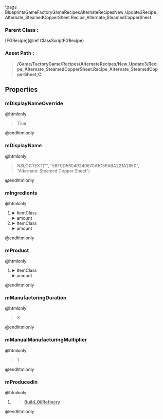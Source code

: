 \page BlueprintsGameFactoryGameRecipesAlternateRecipesNew_Update3Recipe_Alternate_SteamedCopperSheet Recipe_Alternate_SteamedCopperSheet
### Parent Class :
[FGRecipe](@ref ClassScriptFGRecipe)
### Asset Path :
<b><blockquote>/Game/FactoryGame/Recipes/AlternateRecipes/New_Update3/Recipe_Alternate_SteamedCopperSheet.Recipe_Alternate_SteamedCopperSheet_C</blockquote></b>
## Properties

### mDisplayNameOverride
@htmlonly
<blockquote>True</blockquote>
@endhtmlonly

### mDisplayName
@htmlonly
<blockquote>NSLOCTEXT("", "5BF0D56049240670A1C59ABA221A2850", "Alternate: Steamed Copper Sheet")</blockquote>
@endhtmlonly

### mIngredients
@htmlonly
<ol>
<li>
<details>
 <summary>ItemClass</summary>
<b><a href="_blueprints_game_factory_game_resource_parts_copper_ingot_desc__copper_ingot.html"><blockquote>Desc_CopperIngot</blockquote></a></b>
</details>
<details>
 <summary>amount</summary>
<blockquote>3</blockquote>
</details>
</li>
<li>
<details>
 <summary>ItemClass</summary>
<b><a href="_blueprints_game_factory_game_resource_raw_resources_water_desc__water.html"><blockquote>Desc_Water</blockquote></a></b>
</details>
<details>
 <summary>amount</summary>
<blockquote>3000</blockquote>
</details>
</li>
</ol>
@endhtmlonly

### mProduct
@htmlonly
<ol>
<li>
<details>
 <summary>ItemClass</summary>
<b><a href="_blueprints_game_factory_game_resource_parts_copper_sheet_desc__copper_sheet.html"><blockquote>Desc_CopperSheet</blockquote></a></b>
</details>
<details>
 <summary>amount</summary>
<blockquote>3</blockquote>
</details>
</li>
</ol>
@endhtmlonly

### mManufactoringDuration
@htmlonly
<blockquote>8</blockquote>
@endhtmlonly

### mManualManufacturingMultiplier
@htmlonly
<blockquote>1</blockquote>
@endhtmlonly

### mProducedIn
@htmlonly
<ol>
<li>
<b><a href="_blueprints_game_factory_game_buildable_factory_oil_refinery_build__oil_refinery.html"><blockquote>Build_OilRefinery</blockquote></a></b>
</li>
</ol>
@endhtmlonly

